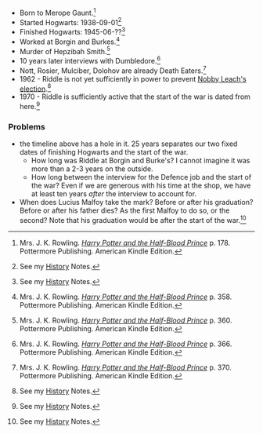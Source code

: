 
- Born to Merope Gaunt.[^20210827-1]
- Started Hogwarts: 1938-09-01[^20210827-3]
- Finished Hogwarts: 1945-06-??[^20210827-4]
- Worked at Borgin and Burkes.[^20210827-5]
- Murder of Hepzibah Smith.[^20210827-6]
- 10 years later interviews with Dumbledore.[^20210827-7]
- Nott, Rosier, Mulciber, Dolohov are already Death Eaters.[^20210827-10]
- 1962 - Riddle is not yet sufficiently in power to prevent [Nobby Leach's
  election][History].[^20210827-8]
- 1970 - Riddle is sufficiently active that the start of the war is dated from
  here.[^20210827-9]

### Problems

- the timeline above has a hole in it. 25 years separates our two fixed dates
  of finishing Hogwarts and the start of the war.
  - How long was Riddle at Borgin and Burke's? I cannot imagine it was more
    than a 2-3 years on the outside.
  - How long between the interview for the Defence job and the start of the war?
    Even if we are generous with his time at the shop, we have at least ten
    years _after_ the interview to account for.
- When does Lucius Malfoy take the mark? Before or after his graduation? Before
  or after his father dies? As the first Malfoy to do so, or the second? Note
  that his graduation would be after the start of the war.[^20210827-11]

[^20210827-1]:
    Mrs. J. K. Rowling.
    _[Harry Potter and the Half-Blood Prince](https://www.goodreads.com/book/show/1.Harry_Potter_and_the_Half_Blood_Prince)_
    p. 178. Pottermore Publishing. American Kindle Edition.

[^20210827-2]: See my [History] Notes.

[^20210827-3]: See my [History] Notes.

[^20210827-4]: See my [History] Notes.

[^20210827-8]: See my [History] Notes.

[^20210827-9]: See my [History] Notes.

[^20210827-11]: See my [History] Notes.

[History]: ../../../History/

[^20210827-5]:
    Mrs. J. K. Rowling.
    _[Harry Potter and the Half-Blood Prince]_
    p. 358. Pottermore Publishing. American Kindle Edition.

[Harry Potter and the Half-Blood Prince]: https://www.goodreads.com/book/show/1.Harry_Potter_and_the_Half_Blood_Prince

[^20210827-6]:
    Mrs. J. K. Rowling.
    _[Harry Potter and the Half-Blood Prince]_
    p. 360. Pottermore Publishing. American Kindle Edition.

[^20210827-7]:
    Mrs. J. K. Rowling.
    _[Harry Potter and the Half-Blood Prince]_
    p. 366. Pottermore Publishing. American Kindle Edition.

[^20210827-10]:
    Mrs. J. K. Rowling.
    _[Harry Potter and the Half-Blood Prince]_
    p. 370. Pottermore Publishing. American Kindle Edition.
